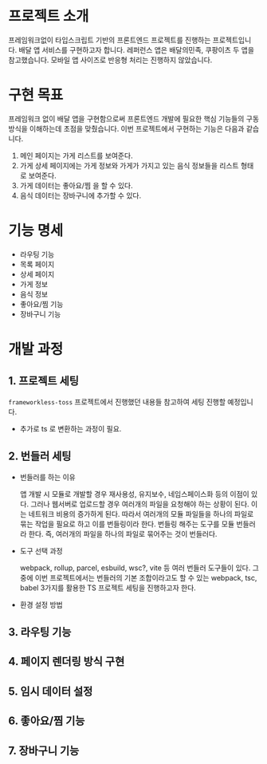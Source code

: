 # 프로젝트 소개

프레임워크없이 타입스크립트 기반의 프론트엔드 프로젝트를 진행하는 프로젝트입니다. 배달 앱 서비스를 구현하고자 합니다. 레퍼런스 앱은 배달의민족, 쿠팡이츠 두 앱을 참고했습니다. 모바일 앱 사이즈로 반응형 처리는 진행하지 않았습니다.

# 구현 목표

프레임워크 없이 배달 앱을 구현함으로써 프론트엔드 개발에 필요한 핵심 기능들의 구동 방식을 이해하는데 초점을 맞췄습니다.
이번 프로젝트에서 구현하는 기능은 다음과 같습니다.

1. 메인 페이지는 가게 리스트를 보여준다.
2. 가게 상세 페이지에는 가게 정보와 가게가 가지고 있는 음식 정보들을 리스트 형태로 보여준다.
3. 가게 데이터는 좋아요/찜 을 할 수 있다.
4. 음식 데이터는 장바구니에 추가할 수 있다.

# 기능 명세

- 라우팅 기능
- 목록 페이지
- 상세 페이지
- 가게 정보
- 음식 정보
- 좋아요/찜 기능
- 장바구니 기능

# 개발 과정

## 1. 프로젝트 세팅

`frameworkless-toss` 프로젝트에서 진행했던 내용들 참고하여 세팅 진행할 예정입니다.

- 추가로 ts 로 변환하는 과정이 필요.

## 2. 번들러 세팅

- 번들러를 하는 이유
  
  앱 개발 시 모듈로 개발할 경우 재사용성, 유지보수, 네임스페이스화 등의 이점이 있다. 그러나 웹서버로 업로드할 경우 여러개의 파일을 요청해야 하는 상황이 된다. 이는 네트워크 비용의 증가하게 된다.
  따라서 여러개의 모듈 파일들을 하나의 파일로 묶는 작업을 필요로 하고 이를 번들링이라 한다.
  번들링 해주는 도구를 모듈 번들러라 한다.
  즉, 여러개의 파일을 하나의 파일로 묶어주는 것이 번들러다.
  
- 도구 선택 과정

  webpack, rollup, parcel, esbuild, wsc?, vite 등 여러 번들러 도구들이 있다.
  그중에 이번 프로젝트에서는 번들러의 기본 조합이라고도 할 수 있는 webpack, tsc, babel 3가지를 활용한 TS 프로젝트 세팅을 진행하고자 한다.

  
- 환경 설정 방법

## 3. 라우팅 기능

## 4. 페이지 렌더링 방식 구현

## 5. 임시 데이터 설정


## 6. 좋아요/찜 기능

## 7. 장바구니 기능

